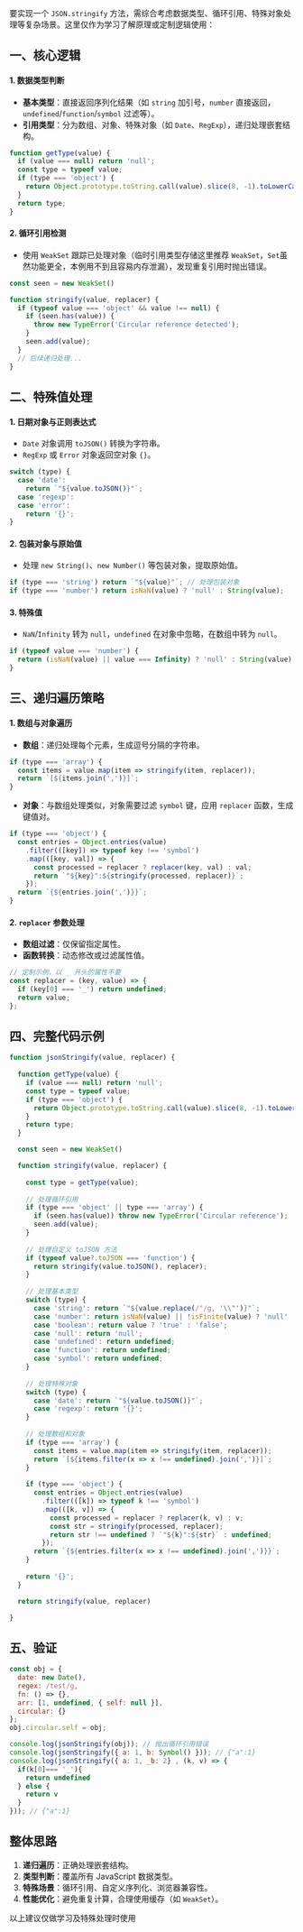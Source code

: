 要实现一个 `JSON.stringify` 方法，需综合考虑数据类型、循环引用、特殊对象处理等复杂场景。这里仅作为学习了解原理或定制逻辑使用：


## 一、核心逻辑

#### 1. **数据类型判断**

- **基本类型**：直接返回序列化结果（如 `string` 加引号，`number` 直接返回，`undefined`/`function`/`symbol` 过滤等）。
- **引用类型**：分为数组、对象、特殊对象（如 `Date`、`RegExp`），递归处理嵌套结构。

```javascript
function getType(value) {
  if (value === null) return 'null';
  const type = typeof value;
  if (type === 'object') {
    return Object.prototype.toString.call(value).slice(8, -1).toLowerCase();
  }
  return type;
}
```

#### 2. **循环引用检测**

- 使用 `WeakSet` 跟踪已处理对象（临时引用类型存储这里推荐 `WeakSet`，`Set`虽然功能更全，本例用不到且容易内存泄漏），发现重复引用时抛出错误。

```javascript
const seen = new WeakSet()

function stringify(value, replacer) {
  if (typeof value === 'object' && value !== null) {
    if (seen.has(value)) {
      throw new TypeError('Circular reference detected');
    }
    seen.add(value);
  }
  // 后续递归处理...
}
```


## 二、特殊值处理

#### 1. **日期对象与正则表达式**

- `Date` 对象调用 `toJSON()` 转换为字符串。
- `RegExp` 或 `Error` 对象返回空对象 `{}`。

```javascript
switch (type) {
  case 'date':
    return `"${value.toJSON()}"`;
  case 'regexp':
  case 'error':
    return '{}';
}
```

#### 2. **包装对象与原始值**

- 处理 `new String()`、`new Number()` 等包装对象，提取原始值。

```javascript
if (type === 'string') return `"${value}"`; // 处理包装对象
if (type === 'number') return isNaN(value) ? 'null' : String(value);
```

#### 3. **特殊值**

- `NaN`/`Infinity` 转为 `null`，`undefined` 在对象中忽略，在数组中转为 `null`。

```javascript
if (typeof value === 'number') {
  return (isNaN(value) || value === Infinity) ? 'null' : String(value);
}
```


## 三、递归遍历策略

#### 1. **数组与对象遍历**

- **数组**：递归处理每个元素，生成逗号分隔的字符串。

```javascript
if (type === 'array') {
  const items = value.map(item => stringify(item, replacer));
  return `[${items.join(',')}]`;
}
```

- **对象**：与数组处理类似，对象需要过滤 `symbol` 键，应用 `replacer` 函数，生成键值对。

```javascript
if (type === 'object') {
  const entries = Object.entries(value)
    .filter(([key]) => typeof key !== 'symbol')
    .map(([key, val]) => {
      const processed = replacer ? replacer(key, val) : val;
      return `"${key}":${stringify(processed, replacer)}`;
    });
  return `{${entries.join(',')}}`;
}
```

#### 2. **`replacer` 参数处理**

- **数组过滤**：仅保留指定属性。
- **函数转换**：动态修改或过滤属性值。

```javascript
// 定制示例，以 _ 开头的属性不要
const replacer = (key, value) => {
  if (key[0] === '_') return undefined;
  return value;
};
```




## 四、完整代码示例

```javascript
function jsonStringify(value, replacer) {
  
  function getType(value) {
    if (value === null) return 'null';
    const type = typeof value;
    if (type === 'object') {
      return Object.prototype.toString.call(value).slice(8, -1).toLowerCase();
    }
    return type;
  }

  const seen = new WeakSet()

  function stringify(value, replacer) {
  
    const type = getType(value);
  
    // 处理循环引用
    if (type === 'object' || type === 'array') {
      if (seen.has(value)) throw new TypeError('Circular reference');
      seen.add(value);
    }
  
    // 处理自定义 toJSON 方法
    if (typeof value?.toJSON === 'function') {
      return stringify(value.toJSON(), replacer);
    }
  
    // 处理基本类型
    switch (type) {
      case 'string': return `"${value.replace(/"/g, '\\"')}"`;
      case 'number': return isNaN(value) || !isFinite(value) ? 'null' : value.toString();
      case 'boolean': return value ? 'true' : 'false';
      case 'null': return 'null';
      case 'undefined': return undefined;
      case 'function': return undefined;
      case 'symbol': return undefined;
    }
  
    // 处理特殊对象
    switch (type) {
      case 'date': return `"${value.toJSON()}"`;
      case 'regexp': return '{}';
    }
  
    // 处理数组和对象
    if (type === 'array') {
      const items = value.map(item => stringify(item, replacer));
      return `[${items.filter(x => x !== undefined).join(',')}]`;
    }
  
    if (type === 'object') {
      const entries = Object.entries(value)
        .filter(([k]) => typeof k !== 'symbol')
        .map(([k, v]) => {
          const processed = replacer ? replacer(k, v) : v;
          const str = stringify(processed, replacer);
          return str !== undefined ? `"${k}":${str}` : undefined;
        });
      return `{${entries.filter(x => x !== undefined).join(',')}}`;
    }
  
    return '{}';
  }

  return stringify(value, replacer)

}
```


## 五、验证

```javascript
const obj = {
  date: new Date(),
  regex: /test/g,
  fn: () => {},
  arr: [1, undefined, { self: null }],
  circular: {}
};
obj.circular.self = obj;

console.log(jsonStringify(obj)); // 抛出循环引用错误
console.log(jsonStringify({ a: 1, b: Symbol() })); // {"a":1}
console.log(jsonStringify({ a: 1, _b: 2} , (k, v) => {
  if(k[0]=== '_'){
    return undefined
  } else {
    return v
  }
})); // {"a":1}
```

## 整体思路

1. **递归遍历**：正确处理嵌套结构。
2. **类型判断**：覆盖所有 JavaScript 数据类型。
3. **特殊场景**：循环引用、自定义序列化、浏览器兼容性。
4. **性能优化**：避免重复计算，合理使用缓存（如 `WeakSet`）。

以上建议仅做学习及特殊处理时使用
